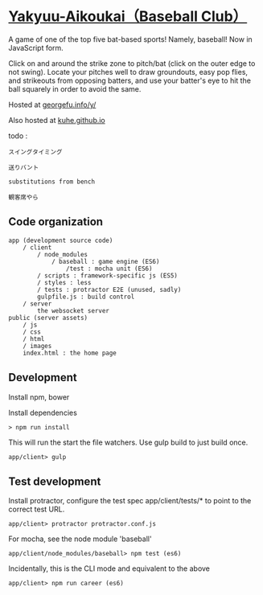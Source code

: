 [Yakyuu-Aikoukai（Baseball Club）](http://georgefu.info/y)
===============

A game of one of the top five bat-based sports! Namely, baseball! Now in JavaScript form.

Click on and around the strike zone to pitch/bat (click on the outer edge to not swing). Locate your pitches well to draw groundouts, easy pop flies,
and strikeouts from opposing batters, and use your batter's eye to hit the ball squarely in order to avoid the same.

Hosted at [georgefu.info/y/](http://georgefu.info/y)

Also hosted at [kuhe.github.io](http://kuhe.github.io)

todo :

    スイングタイミング

    送りバント

    substitutions from bench
    
    観客席やら


## Code organization

    app (development source code)
        / client
            / node_modules
                / baseball : game engine (ES6)
                    /test : mocha unit (ES6)
            / scripts : framework-specific js (ES5)
            / styles : less
            / tests : protractor E2E (unused, sadly)
            gulpfile.js : build control
        / server
            the websocket server
    public (server assets)
        / js
        / css
        / html
        / images
        index.html : the home page


## Development

Install npm, bower

Install dependencies

    > npm run install

This will run the start the file watchers. Use gulp build to just build once.

    app/client> gulp


## Test development

Install protractor, configure the test spec app/client/tests/* to point to the correct test URL.

    app/client> protractor protractor.conf.js

For mocha, see the node module 'baseball'

    app/client/node_modules/baseball> npm test (es6)

Incidentally, this is the CLI mode and equivalent to the above

    app/client> npm run career (es6)